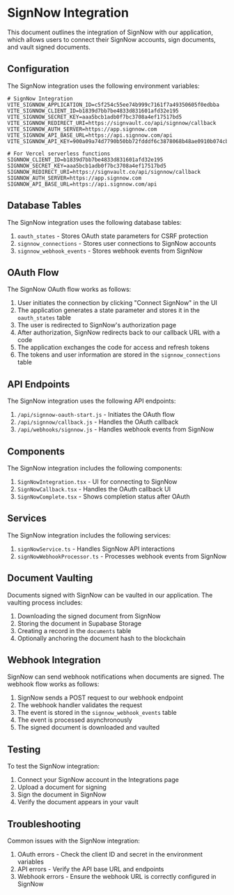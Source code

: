 # SignNow Integration

This document outlines the integration of SignNow with our application, which allows users to connect their SignNow accounts, sign documents, and vault signed documents.

## Configuration

The SignNow integration uses the following environment variables:

```
# SignNow Integration
VITE_SIGNNOW_APPLICATION_ID=c5f254c55ee74b999c7161f7a49350605f0edbba
VITE_SIGNNOW_CLIENT_ID=b1839d7bb7be4833d831601afd32e195
VITE_SIGNNOW_SECRET_KEY=aaa5bcb1adb0f7bc3708a4ef17517bd5
VITE_SIGNNOW_REDIRECT_URI=https://signvault.co/api/signnow/callback
VITE_SIGNNOW_AUTH_SERVER=https://app.signnow.com
VITE_SIGNNOW_API_BASE_URL=https://api.signnow.com/api
VITE_SIGNNOW_API_KEY=900a09a74d7790b50bb72fdddf6c3878068b48ae0910b074cb934627a78ddded

# For Vercel serverless functions
SIGNNOW_CLIENT_ID=b1839d7bb7be4833d831601afd32e195
SIGNNOW_SECRET_KEY=aaa5bcb1adb0f7bc3708a4ef17517bd5
SIGNNOW_REDIRECT_URI=https://signvault.co/api/signnow/callback
SIGNNOW_AUTH_SERVER=https://app.signnow.com
SIGNNOW_API_BASE_URL=https://api.signnow.com/api
```

## Database Tables

The SignNow integration uses the following database tables:

1. `oauth_states` - Stores OAuth state parameters for CSRF protection
2. `signnow_connections` - Stores user connections to SignNow accounts
3. `signnow_webhook_events` - Stores webhook events from SignNow

## OAuth Flow

The SignNow OAuth flow works as follows:

1. User initiates the connection by clicking "Connect SignNow" in the UI
2. The application generates a state parameter and stores it in the `oauth_states` table
3. The user is redirected to SignNow's authorization page
4. After authorization, SignNow redirects back to our callback URL with a code
5. The application exchanges the code for access and refresh tokens
6. The tokens and user information are stored in the `signnow_connections` table

## API Endpoints

The SignNow integration uses the following API endpoints:

1. `/api/signnow-oauth-start.js` - Initiates the OAuth flow
2. `/api/signnow/callback.js` - Handles the OAuth callback
3. `/api/webhooks/signnow.js` - Handles webhook events from SignNow

## Components

The SignNow integration includes the following components:

1. `SignNowIntegration.tsx` - UI for connecting to SignNow
2. `SignNowCallback.tsx` - Handles the OAuth callback UI
3. `SignNowComplete.tsx` - Shows completion status after OAuth

## Services

The SignNow integration includes the following services:

1. `signNowService.ts` - Handles SignNow API interactions
2. `signNowWebhookProcessor.ts` - Processes webhook events from SignNow

## Document Vaulting

Documents signed with SignNow can be vaulted in our application. The vaulting process includes:

1. Downloading the signed document from SignNow
2. Storing the document in Supabase Storage
3. Creating a record in the `documents` table
4. Optionally anchoring the document hash to the blockchain

## Webhook Integration

SignNow can send webhook notifications when documents are signed. The webhook flow works as follows:

1. SignNow sends a POST request to our webhook endpoint
2. The webhook handler validates the request
3. The event is stored in the `signnow_webhook_events` table
4. The event is processed asynchronously
5. The signed document is downloaded and vaulted

## Testing

To test the SignNow integration:

1. Connect your SignNow account in the Integrations page
2. Upload a document for signing
3. Sign the document in SignNow
4. Verify the document appears in your vault

## Troubleshooting

Common issues with the SignNow integration:

1. OAuth errors - Check the client ID and secret in the environment variables
2. API errors - Verify the API base URL and endpoints
3. Webhook errors - Ensure the webhook URL is correctly configured in SignNow
